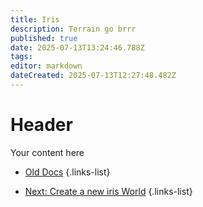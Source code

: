 ```yaml
---
title: Iris
description: Terrain go brrr
published: true
date: 2025-07-13T13:24:46.788Z
tags: 
editor: markdown
dateCreated: 2025-07-13T12:27:48.482Z
---
```


# Header
Your content here

- [Old Docs](./bonuspage)
{.links-list}



- [Next: Create a new iris World](./create-world)
{.links-list}